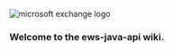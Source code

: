 ![microsoft exchange logo](http://upload.wikimedia.org/wikipedia/de/thumb/1/16/Microsoft_Exchange_Logo.svg/525px-Microsoft_Exchange_Logo.svg.png)

### Welcome to the ews-java-api wiki.
